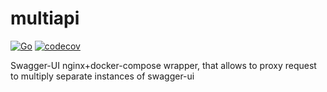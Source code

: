 # multiapi
[![Go](https://github.com/fearoff999/multiapi/actions/workflows/go.yml/badge.svg?branch=main)](https://github.com/fearoff999/multiapi/actions/workflows/go.yml)
[![codecov](https://codecov.io/gh/fearoff999/multiapi/branch/main/graph/badge.svg)](https://codecov.io/gh/fearoff999/multiapi)

Swagger-UI nginx+docker-compose wrapper, that allows to proxy request to multiply separate instances of swagger-ui
